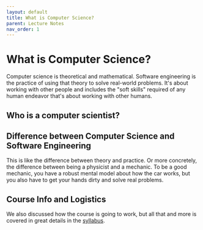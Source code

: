 ```yaml
---
layout: default
title: What is Computer Science?
parent: Lecture Notes
nav_order: 1
---
```


# What is Computer Science?

Computer science is theoretical and mathematical. Software engineering is the
practice of using that theory to solve real-world problems. It's about working
with other people and includes the "soft skills" required of any human endeavor
that's about working with other humans.

## Who is a computer scientist?

## Difference between Computer Science and Software Engineering

This is like the difference between theory and practice. Or more concretely, the
difference between being a physicist and a mechanic. To be a good mechanic, you
have a robust mental model about how the car works, but you also have to get
your hands dirty and solve real problems.


## Course Info and Logistics

We also discussed how the course is going to work, but all that and more is
covered in great details in the [syllabus](../syllabus/).
